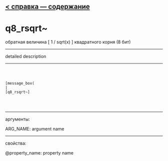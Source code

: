 [< справка — содержание](ceammc_lib.html)
---

# q8_rsqrt~


 обратная величина [ 1 / sqrt(x) ] квадратного корня (8 бит)

---

detailed description
<br>


---


```



[message_box(                                 
|
[q8_rsqrt~]


            
```

---
аргументы:

ARG_NAME: argument name<br>

---
свойства:

@property_name: property name<br>

